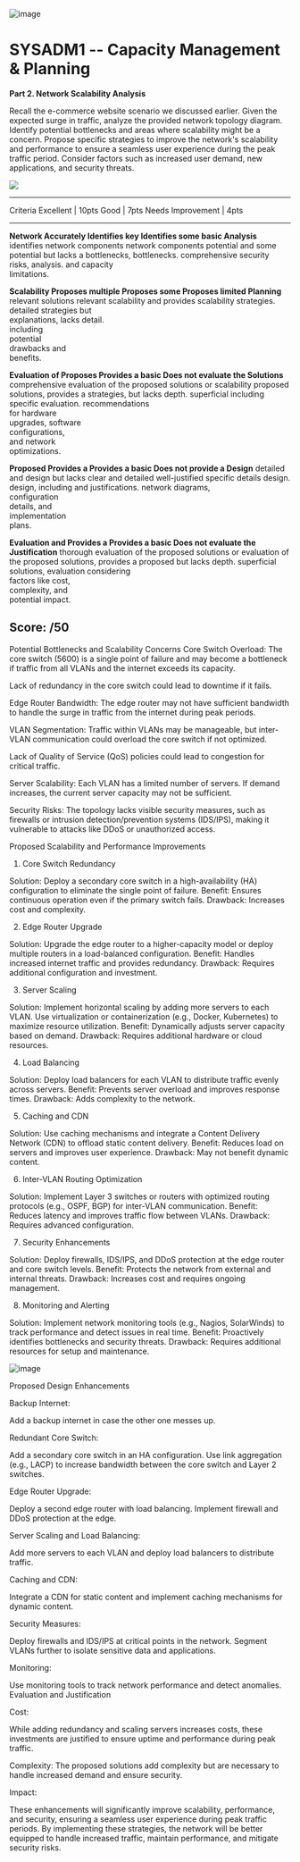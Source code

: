 ![image](https://github.com/user-attachments/assets/1c108de5-5620-4858-986e-958f6d27460b)


# SYSADM1 -- Capacity Management & Planning

**Part 2. Network Scalability Analysis**

Recall the e-commerce website scenario we discussed earlier. Given the
expected surge in traffic, analyze the provided network topology
diagram. Identify potential bottlenecks and areas where scalability
might be a concern. Propose specific strategies to improve the
network\'s scalability and performance to ensure a seamless user
experience during the peak traffic period. Consider factors such as
increased user demand, new applications, and security threats.

![](vertopal_db01ce75f5eb42d9a0b9bce6e14113cd/media/image2.png)

  ------------------------------------------------------------------------------
  Criteria          Excellent \| 10pts Good \| 7pts        Needs Improvement \|
                                                           4pts
  ----------------- ------------------ ------------------- ---------------------
  **Network         Accurately         Identifies key      Identifies some basic
  Analysis**        identifies         network components  network components
                    potential          and some potential  but lacks a
                    bottlenecks,       bottlenecks.        comprehensive
                    security risks,                        analysis.
                    and capacity                           
                    limitations.                           

  **Scalability     Proposes multiple  Proposes some       Proposes limited
  Planning**        relevant solutions relevant            scalability
                    and provides       scalability         strategies.
                    detailed           strategies but      
                    explanations,      lacks detail.       
                    including                              
                    potential                              
                    drawbacks and                          
                    benefits.                              

  **Evaluation of   Proposes           Provides a basic    Does not evaluate the
  Solutions**       comprehensive      evaluation of the   proposed solutions or
                    scalability        proposed solutions, provides a
                    strategies,        but lacks depth.    superficial
                    including specific                     evaluation.
                    recommendations                        
                    for hardware                           
                    upgrades, software                     
                    configurations,                        
                    and network                            
                    optimizations.                         

  **Proposed        Provides a         Provides a basic    Does not provide a
  Design**          detailed and       design but lacks    clear and detailed
                    well-justified     specific details    design.
                    design, including  and justifications. 
                    network diagrams,                      
                    configuration                          
                    details, and                           
                    implementation                         
                    plans.                                 

  **Evaluation and  Provides a         Provides a basic    Does not evaluate the
  Justification**   thorough           evaluation of the   proposed solutions or
                    evaluation of the  proposed solutions, provides a
                    proposed           but lacks depth.    superficial
                    solutions,                             evaluation
                    considering                            
                    factors like cost,                     
                    complexity, and                        
                    potential impact.                      

  Score:                                                   /50
  ------------------------------------------------------------------------------

Potential Bottlenecks and Scalability Concerns
Core Switch Overload:
  The core switch (5600) is a single point of failure and may become a bottleneck if traffic from all VLANs and the internet exceeds its capacity.
  
  Lack of redundancy in the core switch could lead to downtime if it fails.

Edge Router Bandwidth:
  The edge router may not have sufficient bandwidth to handle the surge in traffic from the internet during peak periods.

VLAN Segmentation:
  Traffic within VLANs may be manageable, but inter-VLAN communication could overload the core switch if not optimized.

  Lack of Quality of Service (QoS) policies could lead to congestion for critical traffic.

Server Scalability:
  Each VLAN has a limited number of servers. If demand increases, the current server capacity may not be sufficient.

Security Risks:
  The topology lacks visible security measures, such as firewalls or intrusion detection/prevention systems (IDS/IPS), making it vulnerable to attacks like DDoS or unauthorized access.

Proposed Scalability and Performance Improvements
1. Core Switch Redundancy

Solution: Deploy a secondary core switch in a high-availability (HA) configuration to eliminate the single point of failure.
Benefit: Ensures continuous operation even if the primary switch fails.
Drawback: Increases cost and complexity.

2. Edge Router Upgrade

Solution: Upgrade the edge router to a higher-capacity model or deploy multiple routers in a load-balanced configuration.
Benefit: Handles increased internet traffic and provides redundancy.
Drawback: Requires additional configuration and investment.

3. Server Scaling

Solution: Implement horizontal scaling by adding more servers to each VLAN. Use virtualization or containerization (e.g., Docker, Kubernetes) to maximize resource utilization.
Benefit: Dynamically adjusts server capacity based on demand.
Drawback: Requires additional hardware or cloud resources.

4. Load Balancing

Solution: Deploy load balancers for each VLAN to distribute traffic evenly across servers.
Benefit: Prevents server overload and improves response times.
Drawback: Adds complexity to the network.

5. Caching and CDN

Solution: Use caching mechanisms and integrate a Content Delivery Network (CDN) to offload static content delivery.
Benefit: Reduces load on servers and improves user experience.
Drawback: May not benefit dynamic content.

6. Inter-VLAN Routing Optimization

Solution: Implement Layer 3 switches or routers with optimized routing protocols (e.g., OSPF, BGP) for inter-VLAN communication.
Benefit: Reduces latency and improves traffic flow between VLANs.
Drawback: Requires advanced configuration.

7. Security Enhancements

Solution: Deploy firewalls, IDS/IPS, and DDoS protection at the edge router and core switch levels.
Benefit: Protects the network from external and internal threats.
Drawback: Increases cost and requires ongoing management.

8. Monitoring and Alerting

Solution: Implement network monitoring tools (e.g., Nagios, SolarWinds) to track performance and detect issues in real time.
Benefit: Proactively identifies bottlenecks and security threats.
Drawback: Requires additional resources for setup and maintenance.

![image](https://github.com/user-attachments/assets/3748b6b1-62aa-4c33-9d3e-175da98fb519)

Proposed Design Enhancements

Backup Internet:

Add a backup internet in case the other one messes up.

Redundant Core Switch:
  
  Add a secondary core switch in an HA configuration.
  Use link aggregation (e.g., LACP) to increase bandwidth between the core switch and Layer 2 switches.

Edge Router Upgrade:
  
  Deploy a second edge router with load balancing.
  Implement firewall and DDoS protection at the edge.

Server Scaling and Load Balancing:
  
  Add more servers to each VLAN and deploy load balancers to distribute traffic.

Caching and CDN:
  
  Integrate a CDN for static content and implement caching mechanisms for dynamic content.

Security Measures:
  
  Deploy firewalls and IDS/IPS at critical points in the network.
  Segment VLANs further to isolate sensitive data and applications.

Monitoring:
  
  Use monitoring tools to track network performance and detect anomalies.
  Evaluation and Justification

Cost:
  
  While adding redundancy and scaling servers increases costs, these investments are justified to ensure uptime and performance  during peak traffic.

Complexity:
  The proposed solutions add complexity but are necessary to handle increased demand and ensure security.

Impact:
  
  These enhancements will significantly improve scalability, performance, and security, ensuring a seamless user experience during peak traffic periods.
  By implementing these strategies, the network will be better equipped to handle increased traffic, maintain performance, and mitigate security risks.

